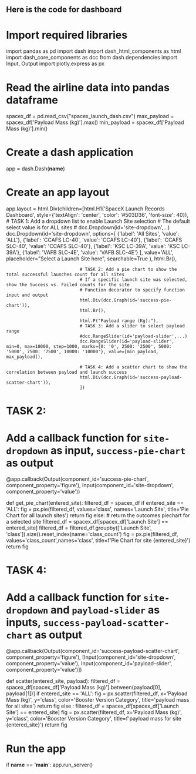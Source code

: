 ## Here is the code for dashboard ##

# Import required libraries
import pandas as pd
import dash
import dash_html_components as html
import dash_core_components as dcc
from dash.dependencies import Input, Output
import plotly.express as px

# Read the airline data into pandas dataframe
spacex_df = pd.read_csv("spacex_launch_dash.csv")
max_payload = spacex_df['Payload Mass (kg)'].max()
min_payload = spacex_df['Payload Mass (kg)'].min()

# Create a dash application
app = dash.Dash(__name__)

# Create an app layout
app.layout = html.Div(children=[html.H1('SpaceX Launch Records Dashboard',
                                        style={'textAlign': 'center', 'color': '#503D36',
                                               'font-size': 40}),
                                # TASK 1: Add a dropdown list to enable Launch Site selection
                                # The default select value is for ALL sites
                                # dcc.Dropdown(id='site-dropdown',...)
                                dcc.Dropdown(id='site-dropdown',
                                    options=[
                                        {'label': 'All Sites', 'value': 'ALL'},
                                        {'label': 'CCAFS LC-40', 'value': 'CCAFS LC-40'},
                                        {'label': 'CCAFS SLC-40', 'value': 'CCAFS SLC-40'},
                                        {'label': 'KSC LC-39A', 'value': 'KSC LC-39A'},
                                        {'label': 'VAFB SLC-4E', 'value': 'VAFB SLC-4E'}
                                    ],
                                    value='ALL',
                                    placeholder="Select a Launch Site here",
                                    searchable=True
                                    ),
                                html.Br(),

                                # TASK 2: Add a pie chart to show the total successful launches count for all sites
                                # If a specific launch site was selected, show the Success vs. Failed counts for the site
                                # Function decorator to specify function input and output
                                html.Div(dcc.Graph(id='success-pie-chart')),
                                html.Br(),

                                html.P("Payload range (Kg):"),
                                # TASK 3: Add a slider to select payload range
                                #dcc.RangeSlider(id='payload-slider',...)
                                dcc.RangeSlider(id='payload-slider', min=0, max=10000, step=1000, marks={0: '0', 2500: '2500', 5000: '5000', 7500: '7500', 10000: '10000'}, value=[min_payload, max_payload]),

                                # TASK 4: Add a scatter chart to show the correlation between payload and launch success
                                html.Div(dcc.Graph(id='success-payload-scatter-chart')),
                                ])

# TASK 2:
# Add a callback function for `site-dropdown` as input, `success-pie-chart` as output
@app.callback(Output(component_id='success-pie-chart', component_property='figure'),
                Input(component_id='site-dropdown', component_property='value'))

def get_pie_chart(entered_site):
    filtered_df = spacex_df
    if entered_site == 'ALL':
        fig = px.pie(filtered_df, values='class', names='Launch Site', title='Pie Chart for all launch sites')
        return fig
    else:
        # return the outcomes piechart for a selected site
        filtered_df = spacex_df[spacex_df['Launch Site'] == entered_site]
        filtered_df = filtered_df.groupby(['Launch Site', 'class']).size().reset_index(name='class_count')
        fig = px.pie(filtered_df, values='class_count',names='class', title=f'Pie Chart for site {entered_site}')
        return fig

# TASK 4:
# Add a callback function for `site-dropdown` and `payload-slider` as inputs, `success-payload-scatter-chart` as output
@app.callback(Output(component_id='success-payload-scatter-chart', component_property='figure'),
                [Input(component_id='site-dropdown', component_property='value'),
                Input(component_id='payload-slider', component_property='value')])

def scatter(entered_site, payload):
    filtered_df = spacex_df[spacex_df['Payload Mass (kg)'].between(payload[0], payload[1])]
    if entered_site == 'ALL':
        fig = px.scatter(filtered_df, x='Payload Mass (kg)', y='class', color='Booster Version Category', title='payload mass for all sites')
        return fig
    else :
        filtered_df = spacex_df[spacex_df['Launch Site'] == entered_site]
        fig = px.scatter(filtered_df, x='Payload Mass (kg)', y='class', color='Booster Version Category', title=f'payload mass for site {entered_site}')
        return fig

# Run the app
if __name__ == '__main__':
    app.run_server()
